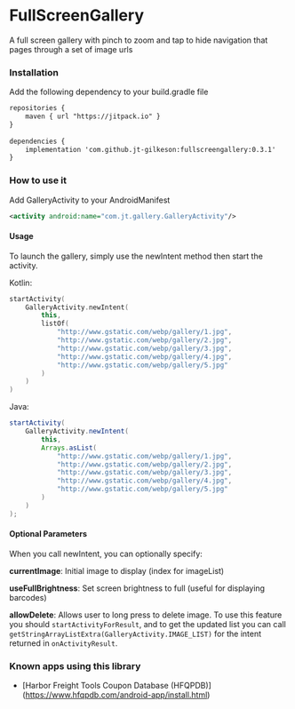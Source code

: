 # FullScreenGallery
A full screen gallery with pinch to zoom and tap to hide navigation that pages through a set of image urls

### Installation
Add the following dependency to your build.gradle file
```xml
repositories {
    maven { url "https://jitpack.io" }
}
	
dependencies {
    implementation 'com.github.jt-gilkeson:fullscreengallery:0.3.1'
}
```

### How to use it

Add GalleryActivity to your AndroidManifest
```xml
<activity android:name="com.jt.gallery.GalleryActivity"/>
```

#### Usage
To launch the gallery, simply use the newIntent method then start the activity.

Kotlin:
```kotlin
startActivity(
    GalleryActivity.newIntent(
        this,
        listOf(
            "http://www.gstatic.com/webp/gallery/1.jpg",
            "http://www.gstatic.com/webp/gallery/2.jpg",
            "http://www.gstatic.com/webp/gallery/3.jpg",
            "http://www.gstatic.com/webp/gallery/4.jpg",
            "http://www.gstatic.com/webp/gallery/5.jpg"
        )
    )
)
```

Java:
```java
startActivity(
    GalleryActivity.newIntent(
        this,
        Arrays.asList(
            "http://www.gstatic.com/webp/gallery/1.jpg",
            "http://www.gstatic.com/webp/gallery/2.jpg",
            "http://www.gstatic.com/webp/gallery/3.jpg",
            "http://www.gstatic.com/webp/gallery/4.jpg",
            "http://www.gstatic.com/webp/gallery/5.jpg"
        )
    )
);
```

#### Optional Parameters
When you call newIntent, you can optionally specify:

**currentImage**: Initial image to display (index for imageList)

**useFullBrightness**: Set screen brightness to full (useful for displaying barcodes)

**allowDelete**: Allows user to long press to delete image.  To use this feature you should `startActivityForResult`, and to get the updated list you can call `getStringArrayListExtra(GalleryActivity.IMAGE_LIST)` for the intent returned in `onActivityResult`.

### Known apps using this library
* [Harbor Freight Tools Coupon Database (HFQPDB)] (https://www.hfqpdb.com/android-app/install.html)

